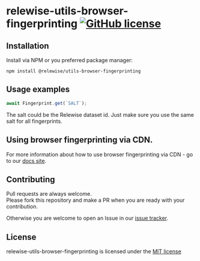# relewise-utils-browser-fingerprinting [![GitHub license](https://img.shields.io/badge/license-MIT-blue.svg)](./LICENSE)

## Installation 

Install via NPM or you preferred package manager: 

```
npm install @relewise/utils-browser-fingerprinting
```

## Usage examples

```ts
await Fingerprint.get(`SALT`);
```

The salt could be the Relewise dataset id. Just make sure you use the same salt for all fingerprints.

## Using browser fingerprinting via CDN.

For more information about how to use browser fingerprinting via CDN - go to our [docs site](https://docs.relewise.com/docs/developer/libraries.html).

## Contributing

Pull requests are always welcome.  
Please fork this repository and make a PR when you are ready with your contribution.  

Otherwise you are welcome to open an Issue in our [issue tracker](https://github.com/Relewise/relewise-utils-browser-fingerprinting/issues).

## License

relewise-utils-browser-fingerprinting is licensed under the [MIT license](./LICENSE)
